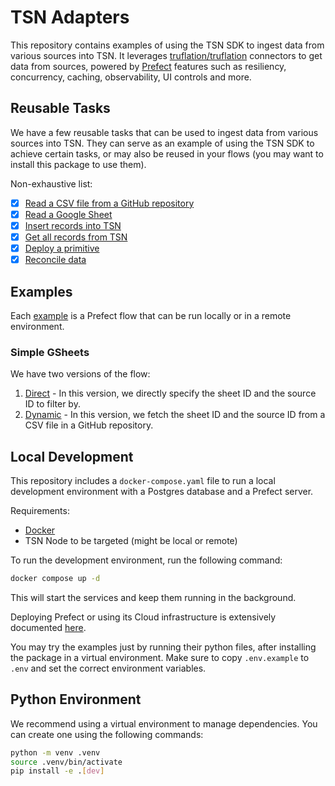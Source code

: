 # TSN Adapters

This repository contains examples of using the TSN SDK to ingest data from various sources into TSN. It leverages [truflation/truflation](https://github.com/truflation/truflation) connectors to get data from sources, powered by [Prefect](https://www.prefect.io/) features such as resiliency, concurrency, caching, observability, UI controls and more.

## Reusable Tasks

We have a few reusable tasks that can be used to ingest data from various sources into TSN. They can serve as an example of using the TSN SDK to achieve certain tasks, or may also be reused in your flows (you may want to install this package to use them).

Non-exhaustive list:

- [x] [Read a CSV file from a GitHub repository](tsn_adapters/tasks/github.py)
- [x] [Read a Google Sheet](tsn_adapters/tasks/gsheet.py)
- [x] [Insert records into TSN](tsn_adapters/tasks/tsn.py)
- [x] [Get all records from TSN](tsn_adapters/tasks/tsn.py)
- [x] [Deploy a primitive](tsn_adapters/tasks/tsn.py)
- [x] [Reconcile data](tsn_adapters/tasks/data_manipulation.py)

## Examples

Each [example](src/examples) is a Prefect flow that can be run locally or in a remote environment.

### Simple GSheets

We have two versions of the flow:

1. [Direct](src/examples/gsheets/direct/direct_flow.py) - In this version, we directly specify the sheet ID and the source ID to filter by.
2. [Dynamic](src/examples/gsheets/dynamic/dynamic_flow.py) - In this version, we fetch the sheet ID and the source ID from a CSV file in a GitHub repository.

## Local Development

This repository includes a `docker-compose.yaml` file to run a local development environment with a Postgres database and a Prefect server.

Requirements:
- [Docker](https://docs.docker.com/get-docker/)
- TSN Node to be targeted (might be local or remote)

To run the development environment, run the following command:

```bash
docker compose up -d
```

This will start the services and keep them running in the background.

Deploying Prefect or using its Cloud infrastructure is extensively documented [here](https://docs.prefect.io/3.0/deploy/index).

You may try the examples just by running their python files, after installing the package in a virtual environment. Make sure to copy `.env.example` to `.env` and set the correct environment variables.

## Python Environment

We recommend using a virtual environment to manage dependencies. You can create one using the following commands:

```bash
python -m venv .venv
source .venv/bin/activate
pip install -e .[dev]
```